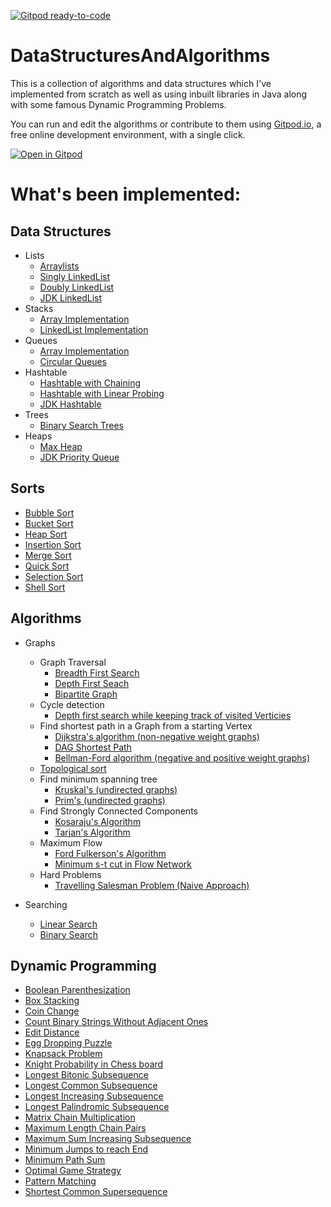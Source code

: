 [![Gitpod ready-to-code](https://img.shields.io/badge/Gitpod-ready--to--code-blue?logo=gitpod)](https://gitpod.io/#https://github.com/theDeepanshuMourya/DataStructuresAndAlgorithms)

# DataStructuresAndAlgorithms
This is a collection of algorithms and data structures which I've implemented from scratch as well as using inbuilt libraries in Java along with some famous Dynamic Programming Problems.

You can run and edit the algorithms or contribute to them using [Gitpod.io](https://gitpod.io/), a free online development environment, with a single click.

[![Open in Gitpod](https://gitpod.io/button/open-in-gitpod.svg)](https://gitpod.io/#https://github.com/theDeepanshuMourya/DataStructuresAndAlgorithms)

# What's been implemented:
## Data Structures
  - Lists
    - [Arraylists](/src/lists/ArrayLists)
    - [Singly LinkedList](/src/lists/SinglyLinkedList)
    - [Doubly LinkedList](/src/lists/DoublyLinkedList)
    - [JDK LinkedList](/src/lists/JDKLinkedList)  
  - Stacks
    - [Array Implementation](/src/stacks/Array)
    - [LinkedList Implementation](/src/stacks/LinkedList)
  - Queues
    - [Array Implementation](/src/queue/Array)
    - [Circular Queues](/src/queue/Circular)    
  - Hashtable
    - [Hashtable with Chaining](/src/hashtable/Chaining)
    - [Hashtable with Linear Probing](/src/hashtable/LinearProbing)
    - [JDK Hashtable](/src/hashtable/JDK)    
  - Trees
    - [Binary Search Trees](/src/tree/BinarySearchTrees)
  - Heaps
    - [Max Heap](/src/heap/MaxHeap)
    - [JDK Priority Queue](/src/heap/JDKPriorityQueue)
    
## Sorts
  - [Bubble Sort](/src/sorts/BubbleSort.java)
  - [Bucket Sort](/src/sorts/BucketSort.java)
  - [Heap Sort](/src/sorts/HeapSort.java)
  - [Insertion Sort](/src/sorts/InsertionSort.java)
  - [Merge Sort](/src/sorts/MergeSort.java)
  - [Quick Sort](/src/sorts/QuickSort.java)
  - [Selection Sort](/src/sorts/SelectionSort.java)
  - [Shell Sort](/src/sorts/ShellSort.java)
  
## Algorithms
  - Graphs
    - Graph Traversal
      - [Breadth First Search](/src/graphs/Traversal/BreadthFirstSearch.java)
      - [Depth First Seach](/src/graphs/Traversal/DepthFirstSearch.java)
      - [Bipartite Graph](/src/graphs/Traversal/BipartiteGraph.java)
    - Cycle detection
      - [Depth first search while keeping track of visited Verticies](/src/graphs/CycleDetection/DFSCycleDetection.java)
    - Find shortest path in a Graph from a starting Vertex
      - [Dijkstra's algorithm (non-negative weight graphs)](/src/graphs/ShortestPathAlgorithms/DijkstraAlgorithm.java)
      - [DAG Shortest Path](/src/graphs/ShortestPathAlgorithms/DAGShortestPath.java)
      - [Bellman-Ford algorithm (negative and positive weight graphs)](/src/graphs/ShortestPathAlgorithms/BellmanFordAlgorithm.java)
    - [Topological sort](/src/graphs/Sorting/TopologicalSort.java)
    - Find minimum spanning tree
      - [Kruskal's (undirected graphs)](/src/graphs/MinimumSpanningTrees/KruskalAlgorithm.java)
      - [Prim's (undirected graphs)](/src/graphs/MinimumSpanningTrees/PrimsAlgorithm.java)
    - Find Strongly Connected Components
      - [Kosaraju's Algorithm](/src/graphs/StronglyConnectedComponents/KosarajuAlgorithm.java)
      - [Tarjan's Algorithm](/src/graphs/StronglyConnectedComponents/TarjanAlgorithm.java)
    - Maximum Flow
      - [Ford Fulkerson's Algorithm](/src/graphs/MaximumFlow/FordFulkersonAlgorithm.java)
      - [Minimum s-t cut in Flow Network](/src/graphs/MaximumFlow/MinCut.java)
    - Hard Problems
      - [Travelling Salesman Problem (Naive Approach)](/src/graphs/HardProblem/TravellingSalesmanProblem.java)
    
  - Searching
    - [Linear Search](/src/searching/LinearSearch.java)
    - [Binary Search](/src/searching/BinarySearch.java)
    
## Dynamic Programming
  - [Boolean Parenthesization](/src/dynamicProgramming/BooleanParenthisaztion.java)
  - [Box Stacking](/src/dynamicProgramming/BoxStacking.java)
  - [Coin Change](/src/dynamicProgramming/CoinChange.java)
  - [Count Binary Strings Without Adjacent Ones](/src/dynamicProgramming/CountBinaryStringWithoutAdjacentOnes.java)
  - [Edit Distance](/src/dynamicProgramming/EditDistance.java)
  - [Egg Dropping Puzzle](/src/dynamicProgramming/EggDroppingPuzzle.java)
  - [Knapsack Problem](/src/dynamicProgramming/KnapSack.java)
  - [Knight Probability in Chess board](/src/dynamicProgramming/KnightChessProbability.java)
  - [Longest Bitonic Subsequence](/src/dynamicProgramming/LongestBitonicSubsequence.java)
  - [Longest Common Subsequence](/src/dynamicProgramming/LongestCommonSubsequence.java)
  - [Longest Increasing Subsequence](/src/dynamicProgramming/LongestIncreasingSubsequence.java)
  - [Longest Palindromic Subsequence](/src/dynamicProgramming/LongestPalindromicSubsequence.java)
  - [Matrix Chain Multiplication](/src/dynamicProgramming/MatrixChainMultiplication.java)
  - [Maximum Length Chain Pairs](/src/dynamicProgramming/MaxLengthChain.java)
  - [Maximum Sum Increasing Subsequence](/src/dynamicProgramming/MaximumSumIncreasingSubsequence.java)
  - [Minimum Jumps to reach End](/src/dynamicProgramming/MinJumpToReachEnd.java)
  - [Minimum Path Sum](/src/dynamicProgramming/MinimumPathSum.java)
  - [Optimal Game Strategy](/src/dynamicProgramming/OptimalGameStrategy.java)
  - [Pattern Matching](/src/dynamicProgramming/PatternMatching.java)
  - [Shortest Common Supersequence](/src/dynamicProgramming/ShortestCommonSupersequence.java)
